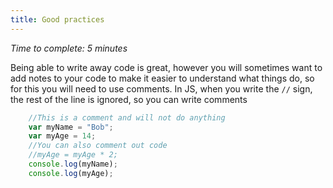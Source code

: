 ```yaml
---
title: Good practices
---
```

_Time to complete: 5 minutes_

Being able to write away code is great, however you will sometimes want to add notes to your code to make it easier to understand what things do, so for this you will need to use comments. In JS, when you write the ```//``` sign, the rest of the line is ignored, so you can write comments

```javascript
    //This is a comment and will not do anything
    var myName = "Bob";
    var myAge = 14;
    //You can also comment out code
    //myAge = myAge * 2;
    console.log(myName);
    console.log(myAge);
```
